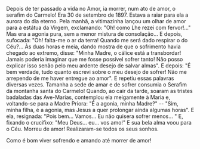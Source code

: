 Depois de ter passado a vida no Amor, ia morrer, num ato de amor, o serafim do Carmelo! Era 30 de setembro de 1897. Estava a raiar para ela a aurora do dia eterno. Pela manhã, a vitimazinha lançou um olhar de amor para a estátua da Virgem, exclamando: "Oh! como Lhe rezei com fervor!\..." Mas era a agonia pura, sem a menor mistura de consolação\... E depois, sufocada: "Oh! falta-me o ar da terra! Quando me será dado respirar o do Céu?\... Às duas horas e meia, dando mostra de que o sofrimento havia chegado ao extremo, disse: "Minha Madre, o cálice está a transbordar! Jamais poderia imaginar que me fosse possível sofrer tanto! Não posso explicar isso senão pelo meu ardente desejo de salvar almas". E depois: "É bem verdade, tudo quanto escrevi sobre o meu desejo de sofrer! Não me arrependo de me haver entregue ao amor". E repetiu essas palavras diversas vezes. Tamanha a sede de amar e de sofrer consumia o Serafim da montanha santa do Carmelo! Quando, ao cair da tarde, soaram as tristes badaladas das Ave-Marias, contemplou ela meigamente à Maria e, voltando-se para a Madre Priora: "É a agonia, minha Madre?" -- "Sim, minha filha, é a agonia, mas Jesus a quer prolongar ainda algumas horas". E ela, resignada: "Pois bem\... Vamos\... Eu não quisera sofrer menos\... " E, fixando o crucifixo: "Meu Deus\... eu\... vos amo!" E sua bela alma voou para o Céu. Morreu de amor! Realizaram-se todos os seus sonhos.

Como é bom viver sofrendo e amando até morrer de amor!

